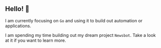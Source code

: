 ## Hello! 👋

I am currently focusing on `Go` and using it to build out automation or applications.

I am spending my time building out my dream project `Newsbot`.  Take a look at it if you want to learn more.

<!--
**luther38/luther38** is a ✨ _special_ ✨ repository because its `README.md` (this file) appears on your GitHub profile.

Here are some ideas to get you started:

- 🔭 I’m currently working on ...
- 🌱 I’m currently learning ...
- 👯 I’m looking to collaborate on ...
- 🤔 I’m looking for help with ...
- 💬 Ask me about ...
- 📫 How to reach me: ...
- 😄 Pronouns: ...`
- ⚡ Fun fact: ...
-->
